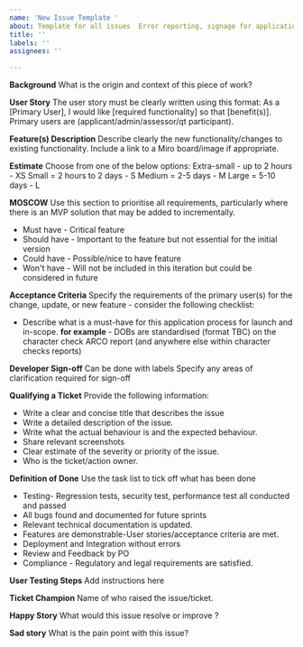 ```yaml
---
name: 'New Issue Template '
about: Template for all issues  Error reporting, signage for application process requirement
title: ''
labels: ''
assignees: ''

---
```


**Background**
What is the origin and context of this piece of work?

**User Story** 
The user story must be clearly written using this format: As a [Primary User], I would like [required functionality] so that [benefit(s)]. 
Primary users are (applicant/admin/assessor/qt participant).

**Feature(s) Description** 
Describe clearly the new functionality/changes to existing functionality.
Include a link to a Miro board/image if appropriate.

**Estimate**
Choose from one of the below options:
Extra-small - up to 2 hours - XS
Small = 2 hours to 2 days - S
Medium = 2-5 days - M
Large = 5-10 days - L

**MOSCOW**
Use this section to prioritise all requirements, particularly where there is an MVP solution that may be added to incrementally.
* Must have - Critical feature
* Should have - Important to the feature but not essential for the initial version
* Could have - Possible/nice to have feature
* Won't have - Will not be included in this iteration but could be considered in future

**Acceptance Criteria** 
Specify the requirements of the primary user(s) for the change, update, or new feature - consider the following checklist:
* Describe what is a must-have for this application process for launch and in-scope. 
**for example** - DOBs are standardised (format TBC) on the character check ARCO report (and anywhere else within character checks reports)

**Developer Sign-off**
Can be done with labels
Specify any areas of clarification required for sign-off

**Qualifying  a Ticket**
Provide the following information:
* Write a clear and concise title that describes the issue 
* Write a detailed description of the issue.
* Write what the actual behaviour is and the expected behaviour.
* Share relevant screenshots 
* Clear estimate of the severity or priority of the issue.
* Who is the ticket/action owner.

**Definition of Done**
Use the task list to tick off what has been done
* Testing- Regression tests, security test, performance test all conducted and passed
* All bugs found and documented for future sprints
* Relevant technical documentation is updated.
* Features are demonstrable-User stories/acceptance criteria are met.
* Deployment and Integration without errors
* Review and Feedback by PO
* Compliance - Regulatory  and legal requirements are satisfied. 

**User Testing Steps**
Add instructions here

**Ticket Champion**
Name of who raised the issue/ticket.

**Happy Story**
What would this issue resolve or improve ?

**Sad story** 
What is the pain point with this issue?
